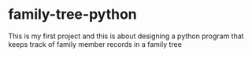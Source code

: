 # family-tree-python
This is my first project and this is about designing a python program that keeps track of family member records in a family tree
